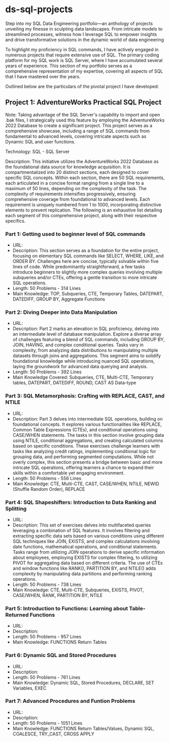 # ds-sql-projects
Step into my SQL Data Engineering portfolio—an anthology of projects unveiling my finesse in sculpting data landscapes. From intricate models to streamlined processes, witness how I leverage SQL to empower insights and drive transformative solutions in the dynamic world of data engineering

To highlight my proficiency in SQL commands, I have actively engaged in numerous projects that require extensive use of SQL. The primary coding platform for my SQL work is SQL Server, where I have accumulated several years of experience. This section of my portfolio serves as a comprehensive representation of my expertise, covering all aspects of SQL that I have mastered over the years.

Outlined below are the particulars of the pivotal project I have developed:

## Project 1: AdventureWorks Practical SQL Project

Note: Taking advantage of the SQL Server's capability to import and open .bak files, I strategically used this feature by employing the AdventureWorks 2022 Database to create a significant project. This project serves as a comprehensive showcase, including a range of SQL commands from fundamental to advanced levels, covering intricate aspects such as Dynamic SQL and user functions.

Technology: SQL - SQL Server

Description: This initiative utilizes the AdventureWorks 2022 Database as the foundational data source for knowledge acquisition. It is compartmentalized into 20 distinct sections, each designed to cover specific SQL concepts. Within each section, there are 50 SQL requirements, each articulated in a concise format ranging from a single line to a maximum of 50 lines, depending on the complexity of the task. The complexity of requirements intensifies progressively, ensuring comprehensive coverage from foundational to advanced levels. Each requirement is uniquely numbered from 1 to 1000, incorporating distinctive elements to prevent replication.
The following is an exhaustive list detailing each segment of this comprehensive project, along with their respective specifics.

### Part 1: Getting used to beginner level of SQL commands
- URL: 
- Description: This section serves as a foundation for the entire project, focusing on elementary SQL commands like SELECT, WHERE, LIKE, and ORDER BY. Challenges here are concise, typically solvable within five lines of code. While predominantly straightforward, a few tasks introduce beginners to slightly more complex queries involving multiple subqueries and/or CTEs, offering a gentle transition to more intricate SQL operations.
- Length: 50 Problems - 314 Lines
- Main Knowledge: TOP, Subqueries, CTE, Temporary Tables, DATEPART, DATEDIFF, GROUP BY, Aggregate Functions

### Part 2: Diving Deeper into Data Manipulation
- URL: 
- Description: Part 2 marks an elevation in SQL proficiency, delving into an intermediate level of database manipulation. Explore a diverse array of challenges featuring a blend of SQL commands, including GROUP BY, JOIN, HAVING, and complex conditional queries. Tasks vary in complexity, from analyzing data distributions to manipulating multiple datasets through joins and aggregations. This segment aims to solidify foundational knowledge while introducing nuanced SQL operations, laying the groundwork for advanced data querying and analysis.
- Length: 50 Problems - 392 Lines
- Main Knowledge Covered: Subqueries, CTE, Multi-CTE, Temporary tables, DATEPART, DATEDIFF, ROUND, CAST AS Data-type

### Part 3: SQL Metamorphosis: Crafting with REPLACE, CAST, and NTILE
- URL: 
- Description: Part 3 delves into intermediate SQL operations, building on foundational concepts. It explores various functionalities like REPLACE, Common Table Expressions (CTEs), and conditional operations using CASE/WHEN statements. The tasks in this section involve grouping data using NTILE, conditional aggregations, and creating calculated columns based on specific conditions. These exercises challenge learners with tasks like analyzing credit ratings, implementing conditional logic for grouping data, and performing segmented computations. While not overly complex, this section presents a bridge between basic and more intricate SQL operations, offering learners a chance to expand their skills within a comfortable yet engaging environment.
- Length: 50 Problems - 556 Lines
- Main Knowledge: CTE, Multi-CTE, CAST, CASE/WHEN, NTILE, NEWID (Shuffle Random Order), REPLACE

### Part 4: SQL Shapeshifters: Introduction to Data Ranking and Splitting
- URL: 
- Description: This set of exercises delves into multifaceted queries leveraging a combination of SQL features. It involves filtering and extracting specific data sets based on various conditions using different SQL techniques like JOIN, EXISTS, and complex calculations involving date functions, mathematical operations, and conditional statements. Tasks range from utilizing JOIN operations to derive specific information about employees, employing EXISTS for complex filtering, to utilizing PIVOT for aggregating data based on different criteria. The use of CTEs and window functions like RANK(), PARTITION BY, and NTILE() adds complexity by manipulating data partitions and performing ranking operations.
- Length: 50 Problems - 738 Lines
- Main Knowledge: CTE, Multi-CTE, Subqueries, EXISTS, PIVOT, CASE/WHEN, RANK, PARTITION BY, NTILE

### Part 5: Introduction to Functions: Learning about Table-Returned Functions
- URL: 
- Description: 
- Length: 50 Problems - 957 Lines
- Main Knowledge: FUNCTIONS Return Tables

### Part 6: Dynamic SQL and Stored Procedures
- URL: 
- Description: 
- Length: 50 Problems - 761 Lines
- Main Knowledge: Dynamic SQL, Stored Procedures, DECLARE, SET Variables, EXEC

### Part 7: Advanced Procedures and Funtion Problems
- URL: 
- Description: 
- Length: 50 Problems - 1051 Lines
- Main Knowledge: FUNCTIONS Return Tables/Values, Dynamic SQL, COALESCE, TRY_CAST, CROSS APPLY



